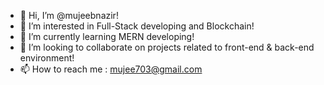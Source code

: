 - 👋 Hi, I’m @mujeebnazir!
- 👀 I’m interested in Full-Stack developing and Blockchain!
- 🌱 I’m currently learning MERN developing!
- 💞️ I’m looking to collaborate on projects related to front-end & back-end environment!
- 📫 How to reach me : mujee703@gmail.com

<!---
mujeebnazir/mujeebnazir is a ✨ special ✨ repository because its `README.md` (this file) appears on your GitHub profile.
You can click the Preview link to take a look at your changes.
--->
